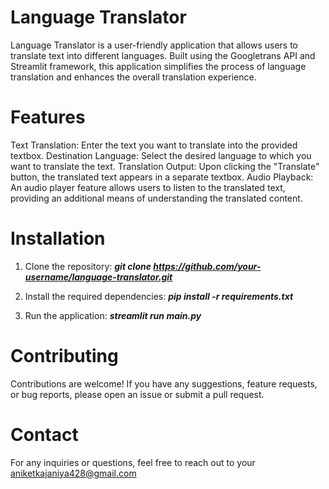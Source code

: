 # Language Translator
Language Translator is a user-friendly application that allows users to translate text into different languages. Built using the Googletrans API and Streamlit framework, this application simplifies the process of language translation and enhances the overall translation experience.

# Features
Text Translation: Enter the text you want to translate into the provided textbox.
Destination Language: Select the desired language to which you want to translate the text.
Translation Output: Upon clicking the "Translate" button, the translated text appears in a separate textbox.
Audio Playback: An audio player feature allows users to listen to the translated text, providing an additional means of understanding the translated content.

# Installation
1. Clone the repository:
***git clone https://github.com/your-username/language-translator.git***
   
2. Install the required dependencies:
***pip install -r requirements.txt***

3. Run the application:
***streamlit run main.py***

# Contributing
Contributions are welcome! If you have any suggestions, feature requests, or bug reports, please open an issue or submit a pull request.

# Contact
For any inquiries or questions, feel free to reach out to your aniketkajaniya428@gmail.com
